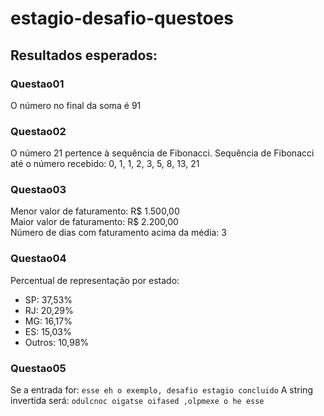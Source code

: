 # estagio-desafio-questoes

## Resultados esperados:

### Questao01
O número no final da soma é 91

### Questao02
O número 21 pertence à sequência de Fibonacci.
Sequência de Fibonacci até o número recebido: 0, 1, 1, 2, 3, 5, 8, 13, 21

### Questao03
Menor valor de faturamento: R$ 1.500,00  
Maior valor de faturamento: R$ 2.200,00  
Número de dias com faturamento acima da média: 3

### Questao04
Percentual de representação por estado:
- SP: 37,53%
- RJ: 20,29%
- MG: 16,17%
- ES: 15,03%
- Outros: 10,98%

### Questao05
Se a entrada for: `esse eh o exemplo, desafio estagio concluido`
A string invertida será: `odulcnoc oigatse oifased ,olpmexe o he esse`

